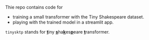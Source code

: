 Thie repo contains code for

* training a small transformer with the Tiny Shakespeare dataset.
* playing with the trained model in a streamlit app.

`tinysktp` stands for <ins>**t**</ins>iny <ins>**s**</ins>ha<ins>**k**</ins>es<ins>**p**</ins>eare <ins>**t**</ins>ransformer.
